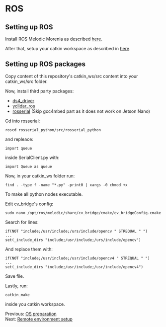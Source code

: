 # ROS
## Setting up ROS 
Install ROS Melodic Morenia as described [here](http://wiki.ros.org/melodic/Installation/Ubuntu).

After that, setup your catkin workspace as described in [here](http://wiki.ros.org/catkin/Tutorials/create_a_workspace).

## Setting up ROS packages
Copy content of this repository's catkin_ws/src content into your catkin_ws/src folder.

Now, install third party packages:
* [ds4_driver](http://wiki.ros.org/ds4_driver)
* [ydlidar_ros](https://github.com/YDLIDAR/ydlidar_ros)
* [rosserial](http://wiki.ros.org/rosserial_mbed/Tutorials/rosserial_mbed%20Setup) (Skip gcc4mbed part as it does not work on Jetson Nano)

Cd into rosserial:
```
roscd rosserial_python/src/rosserial_python
```
and repleace:
```
import queue
```
inside SerialClient.py with:
```
import Queue as queue
```

Now, in your catkin_ws folder run:
```
find . -type f -name "*.py" -print0 | xargs -0 chmod +x
```
To make all python nodes executable.

Edit cv_bridge's config:
```
sudo nano /opt/ros/melodic/share/cv_bridge/cmake/cv_bridgeConfig.cmake
```
Search for lines:
```
if(NOT "include;/usr/include;/urs/include/opencv " STREQUAL " ")
...
set(_include_dirs "include;/usr/include;/urs/include/opencv")
```
And replace them with:
```
if(NOT "include;/usr/include;/usr/include/opencv4 " STREQUAL " ")
...
set(_include_dirs "include;/usr/include;/usr/include/opencv4")
```
Save file.

Lastly, run:
```
catkin_make 
```
inside you catkin workspace.

Previous: [OS preparation](https://github.com/Tai-Min/Statek-UAV/blob/master/instructions/02_os_preparation.md) </br>
Next: [Remote environment setup](https://github.com/Tai-Min/Statek-UAV/blob/master/instructions/04_remote_environment_setup.md)
